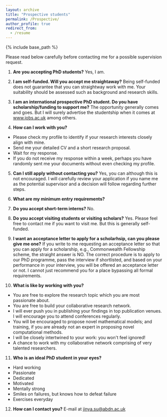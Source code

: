 ```yaml
---
layout: archive
title: "Prospective students"
permalink: /Prospective/
author_profile: true
redirect_from:
  - /resume
---
```


{% include base_path %}

Please read below carefully before contacting me for a possible supervision request. 


1.  **Are you accepting PhD students?**
Yes, I am. 

2. **I am self-funded. Will you accept me straightaway?**
Being self-funded does not guarantee that you can straightway work with me. Your suitability should be assessed such as background and research skills.  

3. **I am an international prospective PhD student. Do you have scholarship/funding to support me?**
The opportunity generally comes and goes. But I will surely advertise the studentship when it comes at www.jobs.ac.uk among others.

4. **How can I work with you?**
 * Please check my profile to identify if your research interests closely align with mine.
 * Send me your detailed CV and a short research proposal.
 * Wait for my response.
 * If you do not receive my response within a week, perhaps you have randomly sent me your documents without even checking my profile.

5. **Can I still apply without contacting you?**
Yes, you can although this is not encouraged. I will carefully review your application if you name me as the potential supervisor and a decision will follow regarding further steps.

6. **What are my minimum entry requirements?**

7. **Do you accept short-term interns?**
No. 

8. **Do you accept visiting students or visiting scholars?**
Yes. Please feel free to contact me if you want to visit me. But this is generally self-funded. 

9. **I want an acceptance letter to apply for a scholarhsip, can you please give me one?**
If you write to me requesting an acceptance letter so that you can apply for a scholarship, e.g., Commonwealth Fellowship scheme, the straight answer is NO. The correct procedure is to apply to our PhD programme, pass the interview if shortlisted, and based on your performance in your interview, you will be offered an acceptance letter or not. I cannot just recommend you for a place bypassing all formal requirements.

10. **What is like by working with you?**

 * You are free to explore the research topic which you are most passionate about.
 * You are free to build your collaborative research network.
 * I will ever push you in publishing your findings in top publication venues. I will encourage you to attend conferences regularly.
 * You will be encouraged to propose novel mathematical models; and training, if you are already not an expert in proposing novel computational methods.
 * I will be closely intertwined to your work: you won't feel ignored!
 * A chance to work with my collaborative network comprising of very talented researchers.


11. **Who is an ideal PhD student in your eyes?**
 * Hard working
 * Passionate
 * Dedicated
 * Motivated
 * Mentally strong
 * Smiles on failures, but knows how to defeat failure
 * Exercises everyday


12. **How can I contact you?**
E-mail at jinya.su@abdn.ac.uk 


